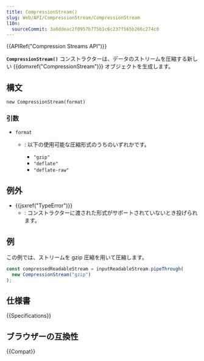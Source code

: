 ```yaml
---
title: CompressionStream()
slug: Web/API/CompressionStream/CompressionStream
l10n:
  sourceCommit: 3a8ddeac2f0957b775b1c6c237f565b266c274c0
---
```


{{APIRef("Compression Streams API")}}

**`CompressionStream()`** コンストラクターは、データのストリームを圧縮する新しい {{domxref("CompressionStream")}} オブジェクトを生成します。

## 構文

```js-nolint
new CompressionStream(format)
```

### 引数

- `format`

  - : 以下の使用可能な圧縮形式のうちのいずれかです。

    - `"gzip"`
    - `"deflate"`
    - `"deflate-raw"`

## 例外

- {{jsxref("TypeError")}}
  - : コンストラクターに渡された形式がサポートされていないとき投げられます。

## 例

この例では、ストリームを gzip 圧縮を用いて圧縮します。

```js
const compressedReadableStream = inputReadableStream.pipeThrough(
  new CompressionStream("gzip")
);
```

## 仕様書

{{Specifications}}

## ブラウザーの互換性

{{Compat}}

